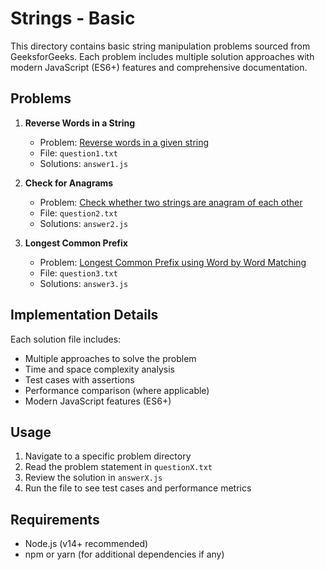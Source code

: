 # Strings - Basic

This directory contains basic string manipulation problems sourced from GeeksforGeeks. Each problem includes multiple solution approaches with modern JavaScript (ES6+) features and comprehensive documentation.

## Problems

1. **Reverse Words in a String**
   - Problem: [Reverse words in a given string](https://www.geeksforgeeks.org/reverse-words-in-a-given-string/)
   - File: `question1.txt`
   - Solutions: `answer1.js`

2. **Check for Anagrams**
   - Problem: [Check whether two strings are anagram of each other](https://www.geeksforgeeks.org/check-whether-two-strings-are-anagram-of-each-other/)
   - File: `question2.txt`
   - Solutions: `answer2.js`

3. **Longest Common Prefix**
   - Problem: [Longest Common Prefix using Word by Word Matching](https://www.geeksforgeeks.org/longest-common-prefix-using-word-by-word-matching/)
   - File: `question3.txt`
   - Solutions: `answer3.js`

## Implementation Details

Each solution file includes:
- Multiple approaches to solve the problem
- Time and space complexity analysis
- Test cases with assertions
- Performance comparison (where applicable)
- Modern JavaScript features (ES6+)

## Usage

1. Navigate to a specific problem directory
2. Read the problem statement in `questionX.txt`
3. Review the solution in `answerX.js`
4. Run the file to see test cases and performance metrics

## Requirements

- Node.js (v14+ recommended)
- npm or yarn (for additional dependencies if any)
